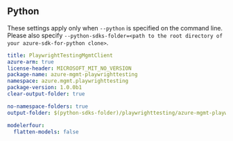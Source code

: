 ## Python

These settings apply only when `--python` is specified on the command line.
Please also specify `--python-sdks-folder=<path to the root directory of your azure-sdk-for-python clone>`.

``` yaml $(python)
title: PlaywrightTestingMgmtClient
azure-arm: true
license-header: MICROSOFT_MIT_NO_VERSION
package-name: azure-mgmt-playwrighttesting
namespace: azure.mgmt.playwrighttesting
package-version: 1.0.0b1
clear-output-folder: true
```

``` yaml $(python)
no-namespace-folders: true
output-folder: $(python-sdks-folder)/playwrighttesting/azure-mgmt-playwrighttesting/azure/mgmt/playwrighttesting
```

``` yaml $(python)
modelerfour:
  flatten-models: false
```
